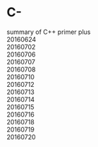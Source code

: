 # C-
summary of C++ primer plus  
20160624  
20160702  
20160706  
20160707  
20160708  
20160710  
20160712  
20160713  
20160714  
20160715  
20160716  
20160718  
20160719  
20160720
